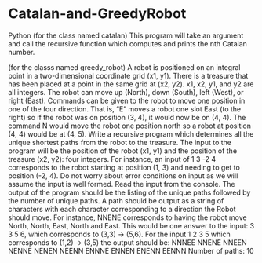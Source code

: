 # Catalan-and-GreedyRobot
Python
(for the class named catalan) This program will take an argument 
and call the recursive function which computes and prints the nth 
Catalan number.

(for the classs named greedy_robot)
A robot is positioned on an integral point in a two-dimensional coordinate grid (x1, y1). There is
a treasure that has been placed at a point in the same grid at (x2, y2). x1, x2, y1, and y2 are all
integers. The robot can move up (North), down (South), left (West), or right (East). Commands
can be given to the robot to move one position in one of the four direction. That is, “E” moves
a robot one slot East (to the right) so if the robot was on position (3, 4), it would now be on (4,
4). The command N would move the robot one position north so a robot at position (4, 4)
would be at (4, 5).
Write a recursive program which determines all the unique shortest paths from the robot to the
treasure.
The input to the program will be the position of the robot (x1, y1) and the position of the
treasure (x2, y2): four integers. For instance, an input of 1 3 -2 4 corresponds to the robot
starting at position (1, 3) and needing to get to position (-2, 4). Do not worry about error
conditions on input as we will assume the input is well formed. Read the input from the
console.
The output of the program should be the listing of the unique paths followed by the number of
unique paths. A path should be output as a string of characters with each character
corresponding to a direction the Robot should move. For instance, NNENE corresponds to
having the robot move North, North, East, North and East. This would be one answer to the
input: 3 3 5 6, which corresponds to (3,3) -> (5,6).
For the input 1 2 3 5 which corresponds to (1,2) -> (3,5) the output should be:
NNNEE
NNENE
NNEEN
NENNE
NENEN
NEENN
ENNNE
ENNEN
ENENN
EENNN
Number of paths: 10
